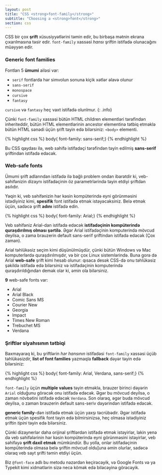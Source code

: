 ```yaml
---
layout: post
title: "CSS <strong>font-family</strong>"
subtitle: "Choosing a <strong>font</strong>"
section: css
---
```


CSS bir çox **şrift** xüsusiyyətlərini təmin edir, bu birbaşa mətnin ekrana çıxarılmasına təsir edir. `font-family` xassəsi  _hansı_ şriftin istifadə olunacağını müəyyən edir.

### Generic font families

Fontları 5 **ümumi** ailəsi var:

* `serif` fontlarda hər simvolun sonuna kiçik xətlər əlavə olunur
* `sans-serif`
* `monospace`
* `cursive`
* `fantasy`

`cursive` və `fantasy` heç vaxt istifadə olunlmur.
{: .info}

Çünki `font-family` xassəsi bütün HTML children elementləri tərəfindən inheriteddir, bütün HTML elementlərinin ancestor elementinə tətbiq etməklə bütün HTML sənədi üçün şrift təyin edə bilərsiniz: `<body>` elementi.

{% highlight css %}
body{ font-family: sans-serif;}
{% endhighlight %}

Bu CSS qaydası ilə, web səhifə istifadəçi tərəfindən təyin edilmiş **sans-serif** şriftindən istifadə edəcək.

### Web-safe fonts

Ümumi şrift adlarından istifadə ilə bağlı problem ondan ibarətdir ki, veb-səhifənizin dizaynı istifadəçinin öz parametrlərində təyin etdiyi şriftdən asılıdır.

Yəqin ki, veb səhifənizin hər kəsin kompüterində eyni görünməsini istədiyiniz kimi, **spesifik** font istifadə etmək istəyəcəksiniz. Belə etmək üçün, sadəcə şrift **adını** istifadə edin.

{% highlight css %}
body{ font-family: Arial;}
{% endhighlight %}

Veb səhifəniz Arial-dan istifadə edəcək **istifadəçinin kompüterində quraşdırılmış olması şərtilə**. Əgər Arial istifadəçinin komputerində mövcud deyilsə, o zama brauzerin default sans-serif şriftindən istifadə edəcək (Çox zaman).

Arial təhlükəsiz seçim kimi düşünülmüşdür, çünki bütün Windows və Mac komputerlərdə quraşdırılmışdır, və bir çox Linux sistemlərində. Buna gorə də Arial **web-safe** şrift kimi hesab olunur: qısaca desək CSS-də onu təhlükəsiz şəkildə istifadə edə bilərsiniz və istifadəçinin komputerində quraşdırıldığından demək olar ki, əmin ola bilərsiniz.

**9** web-safe fonts var:

* Arial
* Arial Black
* Comic Sans MS
* Courier New
* Georgia
* Impact
* Times New Roman
* Trebuchet MS
* Verdana

### Şriftlər siyahısının tətbiqi

Baxmayaraq ki, bu şriftlərin _hər hansının_ istifadəsi `font-family` xassəsi üçüb təhlükəsizdir, **list of font families** yazmaqla **fallback** dəyər təyin edə bilərsiniz:

{% highlight css %}
body{ font-family: Arial, Verdana, sans-serif;}
{% endhighlight %}

`font-family` üçün **multiple values** təyin etməklə, brauzer birinci dəyərin `Arial` olduğunu görəcək onu istifadə edəcək. Əgər bu mövcud deyilsə, o zaman növbətini istifadə edəcək `Verdana`. Son olaraq, əgər buda mövcud deyilsə, o zaman brauzerin default sans-seriv dəyərindən istifadə edəcək.

**generic family**-dən istifadə etmək üçün yaxşı təcrübədir. Əgər istifadə etmək üçün spesifik font təyin edə bilmirsinizsə, heç olmasa istədiyiniz şriftin _tipini_ təyin edə bilərsiniz.

Çünki dizaynerlər daha orijinal şriftlərdən istifadə etmək istəyirlər, lakin yenə də veb səhifələrinin hər kəsin kompüterində eyni görünməsini istəyirlər, veb səhifəyə **şrift daxil etmək** mümkündür. Bu yolla, onlar istifadəçinin kompüterində olmasa belə şriftin mövcud oldu]una əmin olurlar, sadəcə olaraq veb sayt şrifti təmin etdiyi üçün.

Biz `@font-face` adlı bu metodu nəzərdən keçirəcəyik, və Google Fonts və ya Typekit kimi xidmətlərin sizə necə kömək edə biləcəyinə görəcəyik.
